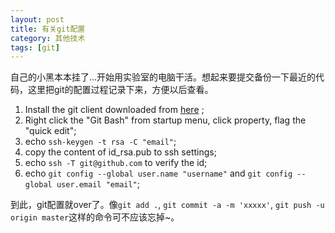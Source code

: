 ```yaml
---
layout: post
title: 有关git配置
category: 其他技术
tags: [git]
---
```


自己的小黑本本挂了...开始用实验室的电脑干活。想起来要提交备份一下最近的代码，这里把git的配置过程记录下来，方便以后查看。

1. Install the git client downloaded from [here](http://git-scm.com/download/) ;
2. Right click the "Git Bash" from startup menu, click property, flag the "quick edit";
3. echo `ssh-keygen -t rsa -C "email"`;
4. copy the content of id_rsa.pub to ssh settings;
5. echo `ssh -T git@github.com` to verify the id;
6. echo `git config --global user.name "username"` and `git config --global user.email "email"`;

到此，git配置就over了。像`git add .`, `git commit -a -m 'xxxxx'`, `git push -u origin master`这样的命令可不应该忘掉~。